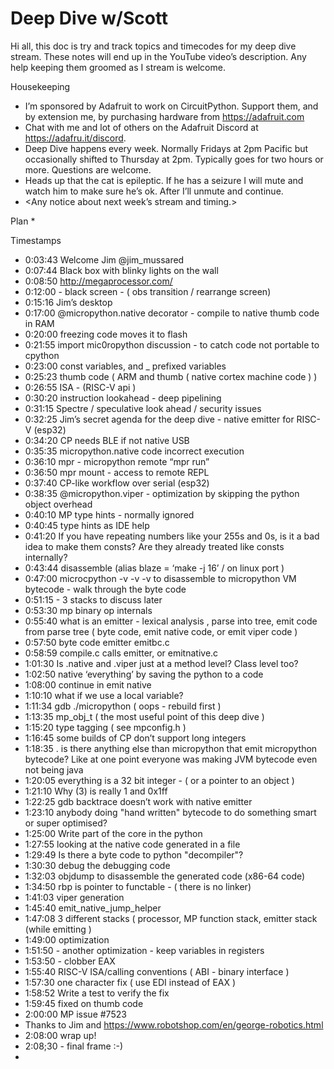 # Deep Dive w/Scott


Hi all, this doc is try and track topics and timecodes for my deep dive stream. These notes will end up in the YouTube video’s description. Any help keeping them groomed as I stream is welcome.


Housekeeping
* I’m sponsored by Adafruit to work on CircuitPython. Support them, and by extension me, by purchasing hardware from https://adafruit.com
* Chat with me and lot of others on the Adafruit Discord at https://adafru.it/discord.
* Deep Dive happens every week. Normally Fridays at 2pm Pacific but occasionally shifted to Thursday at 2pm. Typically goes for two hours or more. Questions are welcome.
* Heads up that the cat is epileptic. If he has a seizure I will mute and watch him to make sure he’s ok. After I’ll unmute and continue.
* <Any notice about next week’s stream and timing.>


Plan
* 

Timestamps
* 0:03:43 Welcome Jim @jim_mussared
* 0:07:44 Black box with blinky lights on the wall
* 0:08:50 http://megaprocessor.com/
* 0:12:00 - black screen - ( obs transition / rearrange screen)
* 0:15:16 Jim’s desktop 
* 0:17:00 @micropython.native decorator - compile to native thumb code in RAM
* 0:20:00 freezing code moves it to flash
* 0:21:55 import mic0ropython discussion - to catch code not portable to cpython
* 0:23:00 const variables, and _ prefixed variables
* 0:25:23 thumb code ( ARM and thumb ( native cortex machine code ) )
* 0:26:55 ISA - (RISC-V api )
* 0:30:20 instruction lookahead - deep pipelining
* 0:31:15 Spectre / speculative look ahead / security issues
* 0:32:25 Jim’s secret agenda for the deep dive - native emitter for RISC-V (esp32)
* 0:34:20 CP needs BLE if not native USB
* 0:35:35 micropython.native code incorrect execution
* 0:36:10 mpr - micropython remote “mpr run”
* 0:36:50 mpr mount - access to remote REPL
* 0:37:40 CP-like workflow over serial (esp32)
* 0:38:35 @micropython.viper - optimization by skipping the python object overhead
* 0:40:10 MP type hints - normally ignored
* 0:40:45 type hints as IDE help
* 0:41:20 If you have repeating numbers like your 255s and 0s, is it a bad idea to make them consts? Are they already treated like consts internally?
* 0:43:44  disassemble (alias blaze = ‘make -j 16’  / on linux port )
* 0:47:00 microcpython -v -v -v to disassemble to micropython VM bytecode - walk through the byte code
* 0:51:15 - 3 stacks to discuss later
* 0:53:30 mp binary op internals
* 0:55:40 what is an emitter - lexical analysis , parse into tree, emit code from parse tree ( byte code, emit native code, or emit viper code )
* 0:57:50 byte code emitter emitbc.c
* 0:58:59 compile.c calls emitter, or emitnative.c
* 1:01:30 Is .native and .viper just at a method level? Class level too?
* 1:02:50 native ‘everything’ by saving the python to a code
* 1:08:00 continue in emit native
* 1:10:10 what if we use a local variable?
* 1:11:34 gdb ./micropython ( oops - rebuild first )
* 1:13:35 mp_obj_t ( the most useful point of this deep dive )
* 1:15:20 type tagging ( see mpconfig.h )
* 1:16:45 some builds of CP don’t support long integers
* 1:18:35 . is there anything else than micropython that emit micropython bytecode? Like at one point everyone was making JVM bytecode even not being java
* 1:20:05 everything is a 32 bit integer - ( or a pointer to an object )
* 1:21:10 Why (3) is really 1 and 0x1ff
* 1:22:25 gdb backtrace doesn’t work with native emitter
* 1:23:10 anybody doing "hand written" bytecode to do something smart or super optimised?
* 1:25:00 Write part of the core in the python
* 1:27:55 looking at the native code generated in a file
* 1:29:49 Is there a byte code to python "decompiler"?
* 1:30:30 debug the debugging code
* 1:32:03 objdump to disassemble the generated code (x86-64 code)
* 1:34:50 rbp is pointer to functable - ( there is no linker)
* 1:41:03 viper generation
* 1:45:40 emit_native_jump_helper 
* 1:47:08 3 different stacks ( processor, MP function stack, emitter stack (while emitting )
* 1:49:00 optimization
* 1:51:50 - another optimization - keep variables in registers 
* 1:53:50 - clobber EAX 
* 1:55:40 RISC-V ISA/calling conventions  ( ABI - binary interface )
* 1:57:30 one character fix  ( use EDI instead of EAX )
* 1:58:52 Write a test to verify the fix
* 1:59:45 fixed on thumb code
* 2:00:00 MP issue #7523
* Thanks to Jim and https://www.robotshop.com/en/george-robotics.html 
* 2:08:00 wrap up!
* 2:08;30 - final frame :-)
*
